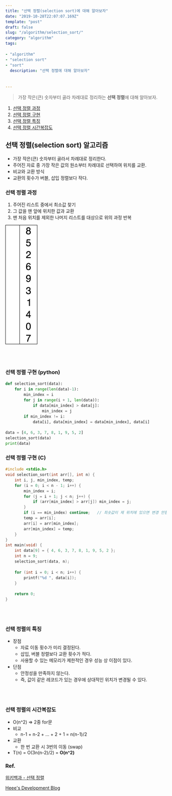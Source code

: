 ```yaml
---
title: "선택 정렬(selection sort)에 대해 알아보자"
date: "2019-10-28T22:07:07.169Z"
template: "post"
draft: false
slug: "/algorithm/selection_sort/"
category: "algorithm"
tags:

- "algorithm"
- "selection sort"
- "sort"
  description: "선택 정렬에 대해 알아보자"


---
```




> 가장 작은(큰) 숫자부터 골라 차례대로 정리하는 **선택 정렬**에 대해 알아보자.



1. [선택 정렬 과정](#선택-정렬-과정)
2. [선택 정렬 구현](#선택-정렬-구현-(python))
3. [선택 정렬 특징](#선택-정렬의-특징)
4. [선택 정렬 시간복잡도](#선택-정렬의-시간복잡도)





## 선택 정렬(selection sort) 알고리즘

- 가장 작은(큰) 숫자부터 골라서 차례대로 정리한다.
- 주어진 자료 중 가장 작은 값의 원소부터 차례대로 선택하여 위치를 교환.
- 비교와 교환 방식
- 교환의 횟수가 버블, 삽입 정렬보다 작다.



### 선택 정렬 과정

1. 주어진 리스트 중에서 최소값 찾기
2. 그 값을 맨 앞에 위치한 값과 교환
3. 맨 처음 위치를 제외한 나머지 리스트를 대상으로 위의 과정 반복

![img](img/Selection-Sort-Animation.gif)

<br>

<br>

### 선택 정렬 구현 (python)

```python
def selection_sort(data):
    for i in range(len(data)-1):
        min_index = i
        for j in range(i + 1, len(data)):
            if data[min_index] > data[j]:
                min_index = j
        if min_index != i:
            data[i], data[min_index] = data[min_index], data[i]

data = [4, 6, 3, 7, 8, 1, 9, 5, 2]
selection_sort(data)
print(data)
```



### 선택 정렬 구현 (C)

```c
#include <stdio.h>
void selection_sort(int arr[], int n) {
	int i, j, min_index, temp;
	for (i = 0; i < n - 1; i++) {
		min_index = i;
		for (j = i + 1; j < n; j++) {
			if (arr[min_index] > arr[j]) min_index = j;
		}
		if (i == min_index) continue;	// 최솟값이 제 위치에 있으면 변경 안함
		temp = arr[i];
		arr[i] = arr[min_index];
		arr[min_index] = temp;
	}
}
int main(void) {
	int data[9] = { 4, 6, 3, 7, 8, 1, 9, 5, 2 };
	int n = 9;
	selection_sort(data, n);

	for (int i = 0; i < n; i++) {
		printf("%d ", data[i]);
	}
	
	return 0;
}
```

<br>

<br>

### 선택 정렬의 특징

- 장점
  - 자료 이동 횟수가 미리 결정된다.
  - 삽입, 버블 정렬보다 교환 횟수가 적다.
  - 사용할 수 있는 메모리가 제한적인 경우 성능 상 이점이 있다.
- 단점
  - 안정성을 만족하지 않는다.
  - 즉, 값이 같은 레코드가 있는 경우에 상대적인 위치가 변경될 수 있다.

<br>

<br>

### 선택 정렬의 시간복잡도

- O(n^2) => 2중 for문
- 비교
  - n-1 + n-2 + ... + 2 + 1 = n(n-1)/2
- 교환
  - 한 번 교환 시 3번의 이동 (swap)
- T(n) = O(3n(n-2)/2) = **O(n^2)**









### Ref.

[위키백과 - 선택 정렬](<https://ko.wikipedia.org/wiki/%EC%84%A0%ED%83%9D_%EC%A0%95%EB%A0%AC>)

[Heee's Development Blog](<https://gmlwjd9405.github.io/2018/05/06/algorithm-selection-sort.html>)